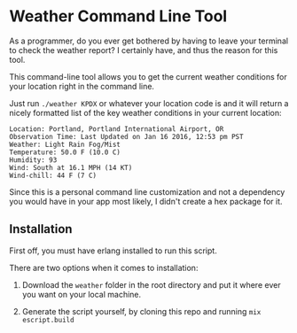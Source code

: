 # Weather Command Line Tool

As a programmer, do you ever get bothered by having to leave your terminal to
check the weather report? I certainly have, and thus the reason for this tool.

This command-line tool allows you to get the current weather conditions for your
location right in the command line.

Just run `./weather KPDX` or whatever your location code is and it will return a nicely
formatted list of the key weather conditions in your current location:

```
Location: Portland, Portland International Airport, OR
Observation Time: Last Updated on Jan 16 2016, 12:53 pm PST
Weather: Light Rain Fog/Mist
Temperature: 50.0 F (10.0 C)
Humidity: 93
Wind: South at 16.1 MPH (14 KT)
Wind-chill: 44 F (7 C)
```

Since this is a personal command line customization and not a dependency you would
have in your app most likely, I didn't create a hex package for it.

## Installation

First off, you must have erlang installed to run this script.

There are two options when it comes to installation:

  1. Download the `weather` folder in the root directory and put it where ever you want
  on your local machine.

  2. Generate the script yourself, by cloning this repo and running `mix escript.build`

